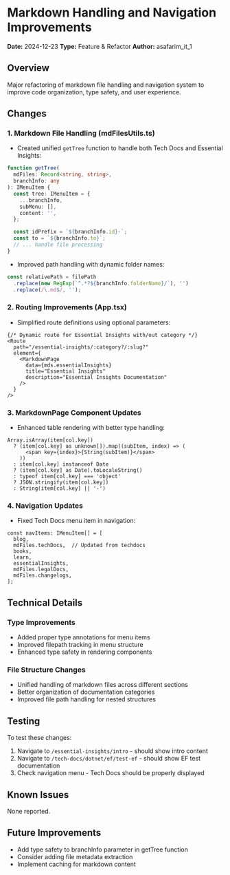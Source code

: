 # Markdown Handling and Navigation Improvements

**Date:** 2024-12-23
**Type:** Feature & Refactor
**Author:** asafarim_it_1

## Overview
Major refactoring of markdown file handling and navigation system to improve code organization, type safety, and user experience.

## Changes

### 1. Markdown File Handling (mdFilesUtils.ts)
- Created unified `getTree` function to handle both Tech Docs and Essential Insights:
```typescript
function getTree(
  mdFiles: Record<string, string>,
  branchInfo: any
): IMenuItem {
  const tree: IMenuItem = {
    ...branchInfo,
    subMenu: [],
    content: '',
  };

  const idPrefix = `${branchInfo.id}-`;
  const to = `${branchInfo.to}`;
  // ... handle file processing
}
```

- Improved path handling with dynamic folder names:
```typescript
const relativePath = filePath
  .replace(new RegExp(`^.*?${branchInfo.folderName}/`), '')
  .replace(/\.md$/, '');
```

### 2. Routing Improvements (App.tsx)
- Simplified route definitions using optional parameters:
```tsx
{/* Dynamic route for Essential Insights with/out category */}
<Route
  path="/essential-insights/:category?/:slug?"
  element={
    <MarkdownPage
      data={mds.essentialInsights}
      title="Essential Insights"
      description="Essential Insights Documentation"
    />
  }
/>
```

### 3. MarkdownPage Component Updates
- Enhanced table rendering with better type handling:
```tsx
Array.isArray(item[col.key])
  ? (item[col.key] as unknown[]).map((subItem, index) => (
      <span key={index}>{String(subItem)}</span>
    ))
  : item[col.key] instanceof Date
  ? (item[col.key] as Date).toLocaleString()
  : typeof item[col.key] === 'object'
  ? JSON.stringify(item[col.key])
  : String(item[col.key] || '-')
```

### 4. Navigation Updates
- Fixed Tech Docs menu item in navigation:
```tsx
const navItems: IMenuItem[] = [
  blog,
  mdFiles.techDocs,  // Updated from techdocs
  books,
  learn,
  essentialInsights,
  mdFiles.legalDocs,
  mdFiles.changelogs,
];
```

## Technical Details

### Type Improvements
- Added proper type annotations for menu items
- Improved filepath tracking in menu structure
- Enhanced type safety in rendering components

### File Structure Changes
- Unified handling of markdown files across different sections
- Better organization of documentation categories
- Improved file path handling for nested structures

## Testing
To test these changes:
1. Navigate to `/essential-insights/intro` - should show intro content
2. Navigate to `/tech-docs/dotnet/ef/test-ef` - should show EF test documentation
3. Check navigation menu - Tech Docs should be properly displayed

## Known Issues
None reported.

## Future Improvements
- Add type safety to branchInfo parameter in getTree function
- Consider adding file metadata extraction
- Implement caching for markdown content
